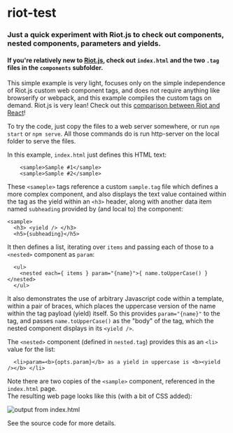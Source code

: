 # riot-test
### Just a quick experiment with Riot.js to check out components, nested components, parameters and yields.

#### If you're relatively new to [Riot.js](http://riotjs.com/), check out `index.html` and the two `.tag` files in the `components` subfolder.

This simple example is very light, focuses only on the simple independence of Riot.js custom web component tags, and does not require anything like browserify or webpack, and this example compiles the custom tags on demand. Riot.js is very lean! Check out this [comparison between Riot and React](http://riotjs.com/compare/)!

To try the code, just copy the files to a web server somewhere, or run `npm start` or `npm serve`.  All those commands do is run http-server on the local folder to serve the files.

In this example, `index.html` just defines this HTML text:
```
    <sample>Sample #1</sample>
    <sample>Sample #2</sample>
```
These `<sameple>` tags reference a custom `sample.tag` file which defines a more complex component, and also displays the text value
contained within the tag as the yield within an `<h3>` header, along with another data item named `subheading` provided by (and local to) the component:
```
<sample>
  <h3> <yield /> </h3>
  <h5>{subheading}</h5>
```
It then defines a list, iterating over `items` and passing each of those to a `<nested>` component as `param`:
```
  <ul>
    <nested each={ items } param="{name}">{ name.toUpperCase() }</nested>
  </ul>
```
It also demonstrates the use of arbitrary Javascript code within a template, within a pair of braces, 
which places the uppercase version of the name within the tag payload (yield) itself. So this provides `param="{name}"` to the tag, and passes `name.toUpperCase()` as the "body" of the tag, which the nested component displays in its `<yield />`.

The `<nested>` component (defined in `nested.tag`) provides this as an `<li>` value for the list:
```
  <li>param=<b>{opts.param}</b> as a yield in uppercase is <b><yield /></b> </li>
```
Note there are two copies of the `<sample>` component, referenced in the `index.html` page.  
The resulting web page looks like this (with a bit of CSS added):

![output from index.html](https://i.gyazo.com/d4f8c39641f6d50107fe7064947f22d7.png)

See the source code for more details.
